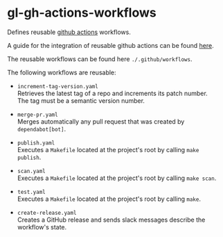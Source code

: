# gl-gh-actions-workflows
Defines reusable [github actions](https://docs.github.com/en/actions) workflows.

A guide for the integration of reusable github actions can be found [here](https://docs.github.com/en/actions/using-workflows/reusing-workflows).

The reusable workflows can be found here `./.github/workflows`.

The following workflows are reusable:

- `increment-tag-version.yaml`\
Retrieves the latest tag of a repo and increments its patch number.\
The tag must be a semantic version number.


- `merge-pr.yaml`\
Merges automatically any pull request that was created by `dependabot[bot]`.


- `publish.yaml`\
Executes a `Makefile` located at the project's root by calling `make publish`.


- `scan.yaml`\
Executes a `Makefile` located at the project's root by calling `make scan`.


- `test.yaml`\
Executes a `Makefile` located at the project's root by calling `make`.

- `create-release.yaml`\
  Creates a GitHub release and sends slack messages describe the workflow's state.
